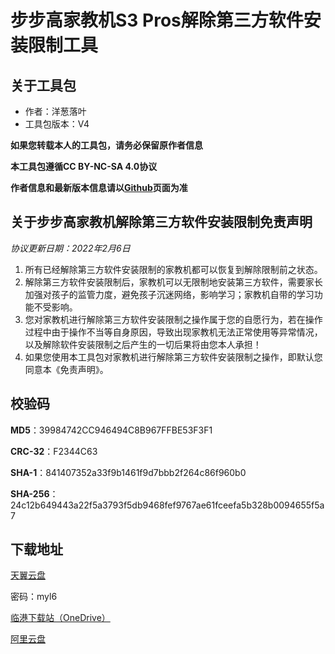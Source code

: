 # 步步高家教机S3 Pros解除第三方软件安装限制工具

## 关于工具包
- 作者：洋葱落叶
- 工具包版本：V4

**如果您转载本人的工具包，请务必保留原作者信息**

**本工具包遵循CC BY-NC-SA 4.0协议**

**作者信息和最新版本信息请以[Github](https://github.com/ycly2333/EEBBK_package_tool/blob/main/S3Pros.md)页面为准**

## 关于步步高家教机解除第三方软件安装限制免责声明
*协议更新日期：2022年2月6日*
1. 所有已经解除第三方软件安装限制的家教机都可以恢复到解除限制前之状态。
2. 解除第三方软件安装限制后，家教机可以无限制地安装第三方软件，需要家长加强对孩子的监管力度，避免孩子沉迷网络，影响学习；家教机自带的学习功能不受影响。
3. 您对家教机进行解除第三方软件安装限制之操作属于您的自愿行为，若在操作过程中由于操作不当等自身原因，导致出现家教机无法正常使用等异常情况，以及解除软件安装限制之后产生的一切后果将由您本人承担！
4. 如果您使用本工具包对家教机进行解除第三方软件安装限制之操作，即默认您同意本《免责声明》。

## 校验码
**MD5**：39984742CC946494C8B967FFBE53F3F1

**CRC-32**：F2344C63

**SHA-1**：841407352a33f9b1461f9d7bbb2f264c86f960b0

**SHA-256**：24c12b649443a22f5a3793f5db9468fef9767ae61fceefa5b328b0094655f5a7

## 下载地址
[天翼云盘](https://cloud.189.cn/t/zaYjMra2uAZv)

密码：myl6

[临港下载站（OneDrive）](https://lingang.xyz/6/main/EEBBK/S3%20Pros/解除软件安装限制工具)

[阿里云盘](https://www.aliyundrive.com/s/U6PvGyvMk96)
